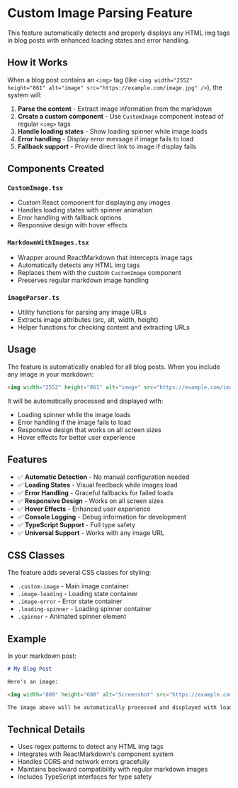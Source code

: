 # Custom Image Parsing Feature

This feature automatically detects and properly displays any HTML img tags in blog posts with enhanced loading states and error handling.

## How it Works

When a blog post contains an `<img>` tag (like `<img width="2552" height="861" alt="image" src="https://example.com/image.jpg" />`), the system will:

1. **Parse the content** - Extract image information from the markdown
2. **Create a custom component** - Use `CustomImage` component instead of regular `<img>` tags
3. **Handle loading states** - Show loading spinner while image loads
4. **Error handling** - Display error message if image fails to load
5. **Fallback support** - Provide direct link to image if display fails

## Components Created

### `CustomImage.tsx`
- Custom React component for displaying any images
- Handles loading states with spinner animation
- Error handling with fallback options
- Responsive design with hover effects

### `MarkdownWithImages.tsx`
- Wrapper around ReactMarkdown that intercepts image tags
- Automatically detects any HTML img tags
- Replaces them with the custom `CustomImage` component
- Preserves regular markdown image handling

### `imageParser.ts`
- Utility functions for parsing any image URLs
- Extracts image attributes (src, alt, width, height)
- Helper functions for checking content and extracting URLs

## Usage

The feature is automatically enabled for all blog posts. When you include any image in your markdown:

```markdown
<img width="2552" height="861" alt="image" src="https://example.com/image.jpg" />
```

It will be automatically processed and displayed with:
- Loading spinner while the image loads
- Error handling if the image fails to load
- Responsive design that works on all screen sizes
- Hover effects for better user experience

## Features

- ✅ **Automatic Detection** - No manual configuration needed
- ✅ **Loading States** - Visual feedback while images load
- ✅ **Error Handling** - Graceful fallbacks for failed loads
- ✅ **Responsive Design** - Works on all screen sizes
- ✅ **Hover Effects** - Enhanced user experience
- ✅ **Console Logging** - Debug information for development
- ✅ **TypeScript Support** - Full type safety
- ✅ **Universal Support** - Works with any image URL

## CSS Classes

The feature adds several CSS classes for styling:

- `.custom-image` - Main image container
- `.image-loading` - Loading state container
- `.image-error` - Error state container
- `.loading-spinner` - Loading spinner container
- `.spinner` - Animated spinner element

## Example

In your markdown post:
```markdown
# My Blog Post

Here's an image:

<img width="800" height="600" alt="Screenshot" src="https://example.com/image.jpg" />

The image above will be automatically processed and displayed with loading states and error handling.
```

## Technical Details

- Uses regex patterns to detect any HTML img tags
- Integrates with ReactMarkdown's component system
- Handles CORS and network errors gracefully
- Maintains backward compatibility with regular markdown images
- Includes TypeScript interfaces for type safety 